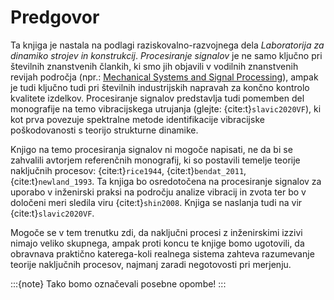 # Predgovor

Ta knjiga je nastala na podlagi raziskovalno-razvojnega dela *Laboratorija za dinamiko strojev in konstrukcij*. *Procesiranje signalov* je ne samo ključno pri številnih znanstvenih člankih, ki smo jih objavili v vodilnih znanstvenih revijah področja (npr.: [Mechanical Systems and Signal Processing](https://www.sciencedirect.com/journal/mechanical-systems-and-signal-processing)), ampak je tudi ključno tudi pri številnih industrijskih napravah za končno kontrolo kvalitete izdelkov. Procesiranje signalov predstavlja tudi pomemben del monografije na temo vibracijskega utrujanja (glejte: {cite:t}`slavic2020VF`), ki kot prva povezuje spektralne metode identifikacije vibracijske poškodovanosti s teorijo strukturne dinamike.

Knjigo na temo procesiranja signalov ni mogoče napisati, ne da bi se zahvalili avtorjem referenčnih monografij, ki so postavili temelje teorije naključnih procesov:  {cite:t}`rice1944`, {cite:t}`bendat_2011`,  {cite:t}`newland_1993`. Ta knjiga bo osredotočena na procesiranje signalov za uporabo v inženirski praksi na področju analize vibracij in zvota ter bo v določeni meri sledila viru {cite:t}`shin2008`. Knjiga se naslanja tudi na vir {cite:t}`slavic2020VF`. 

Mogoče se v tem trenutku zdi, da naključni procesi z inženirskimi izzivi nimajo veliko skupnega, ampak proti koncu te knjige bomo ugotovili, da obravnava praktično katerega-koli realnega sistema zahteva razumevanje teorije naključnih procesov, najmanj zaradi negotovosti pri merjenju.

:::{note}
Tako bomo označevali posebne opombe!
:::
